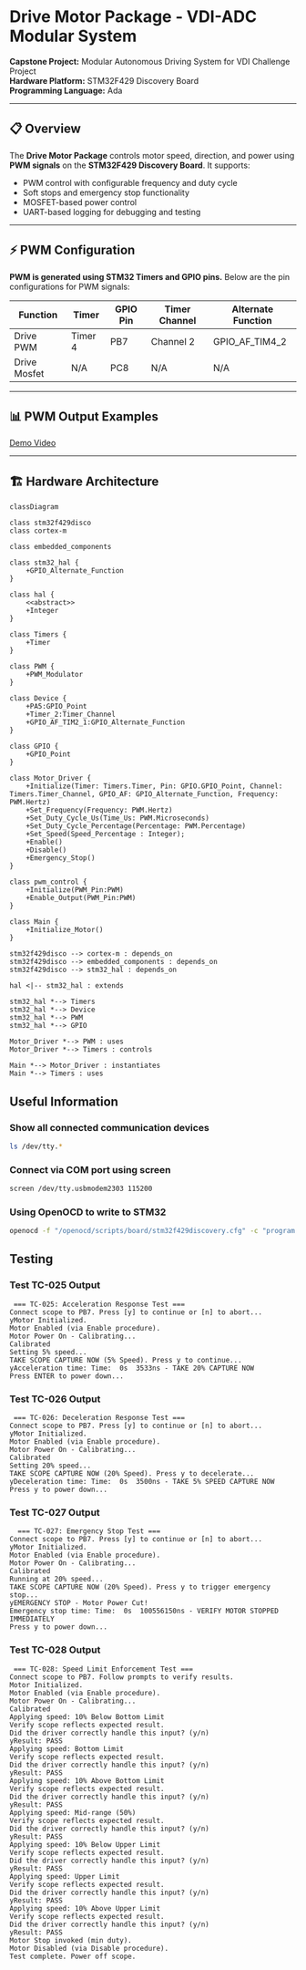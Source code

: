 # Drive Motor Package - VDI-ADC Modular System

**Capstone Project:** Modular Autonomous Driving System for VDI Challenge Project  
**Hardware Platform:** STM32F429 Discovery Board  
**Programming Language:** Ada

---

## 📋 Overview

The **Drive Motor Package** controls motor speed, direction, and power using **PWM signals** on the **STM32F429 Discovery Board**. It supports:

- PWM control with configurable frequency and duty cycle
- Soft stops and emergency stop functionality
- MOSFET-based power control
- UART-based logging for debugging and testing

---

## ⚡ PWM Configuration

**PWM is generated using STM32 Timers and GPIO pins.** Below are the pin configurations for PWM signals:

| Function  | Timer   | GPIO Pin | Timer Channel | Alternate Function |
|-----------|--------|----------|---------------|---------------------|
| Drive PWM | Timer 4 | PB7      | Channel 2     | GPIO_AF_TIM4_2     |
| Drive Mosfet | N/A | PC8      | N/A     | N/A     |

---

## 📊 PWM Output Examples

[Demo Video](https://psu.mediaspace.kaltura.com/media/drive_test_19FEB2025/1_2dv4cfyu)

---

## 🏗️ Hardware Architecture

```mermaid
classDiagram

class stm32f429disco
class cortex-m

class embedded_components

class stm32_hal {
    +GPIO_Alternate_Function
}

class hal {
    <<abstract>>
    +Integer
}

class Timers {
    +Timer
}

class PWM {
    +PWM_Modulator
}

class Device {
    +PA5:GPIO_Point
    +Timer_2:Timer_Channel
    +GPIO_AF_TIM2_1:GPIO_Alternate_Function
}

class GPIO {
    +GPIO_Point
}

class Motor_Driver {
    +Initialize(Timer: Timers.Timer, Pin: GPIO.GPIO_Point, Channel: Timers.Timer_Channel, GPIO_AF: GPIO_Alternate_Function, Frequency: PWM.Hertz)
    +Set_Frequency(Frequency: PWM.Hertz)
    +Set_Duty_Cycle_Us(Time_Us: PWM.Microseconds)
    +Set_Duty_Cycle_Percentage(Percentage: PWM.Percentage)
    +Set_Speed(Speed_Percentage : Integer);
    +Enable()
    +Disable()
    +Emergency_Stop()
}

class pwm_control {
    +Initialize(PWM_Pin:PWM)
    +Enable_Output(PWM_Pin:PWM)
}

class Main {
    +Initialize_Motor()
}

stm32f429disco --> cortex-m : depends_on
stm32f429disco --> embedded_components : depends_on
stm32f429disco --> stm32_hal : depends_on

hal <|-- stm32_hal : extends

stm32_hal *--> Timers
stm32_hal *--> Device
stm32_hal *--> PWM
stm32_hal *--> GPIO

Motor_Driver *--> PWM : uses
Motor_Driver *--> Timers : controls

Main *--> Motor_Driver : instantiates
Main *--> Timers : uses
```

## Useful Information

### Show all connected communication devices

```bash
ls /dev/tty.*
```

### Connect via COM port using screen

```bash
screen /dev/tty.usbmodem2303 115200
```

### Using OpenOCD to write to STM32

```bash
openocd -f "/openocd/scripts/board/stm32f429discovery.cfg" -c "program /VDI-ADC-Modular-System/drive_motor/bin/main verify reset exit"
```

## Testing

### Test TC-025 Output

```terminal
 === TC-025: Acceleration Response Test ===
Connect scope to PB7. Press [y] to continue or [n] to abort...
yMotor Initialized.
Motor Enabled (via Enable procedure).
Motor Power On - Calibrating...
Calibrated
Setting 5% speed...
TAKE SCOPE CAPTURE NOW (5% Speed). Press y to continue...
yAcceleration time: Time:  0s  3533ns - TAKE 20% CAPTURE NOW
Press ENTER to power down...
```

### Test TC-026 Output

```terminal
 === TC-026: Deceleration Response Test ===
Connect scope to PB7. Press [y] to continue or [n] to abort...
yMotor Initialized.
Motor Enabled (via Enable procedure).
Motor Power On - Calibrating...
Calibrated
Setting 20% speed...
TAKE SCOPE CAPTURE NOW (20% Speed). Press y to decelerate...
yDeceleration time: Time:  0s  3500ns - TAKE 5% SPEED CAPTURE NOW
Press y to power down...
```

### Test TC-027 Output

```terminal
  === TC-027: Emergency Stop Test ===
Connect scope to PB7. Press [y] to continue or [n] to abort...
yMotor Initialized.
Motor Enabled (via Enable procedure).
Motor Power On - Calibrating...
Calibrated
Running at 20% speed...
TAKE SCOPE CAPTURE NOW (20% Speed). Press y to trigger emergency stop...
yEMERGENCY STOP - Motor Power Cut!
Emergency stop time: Time:  0s  100556150ns - VERIFY MOTOR STOPPED IMMEDIATELY
Press y to power down...
```

### Test TC-028 Output

```terminal
 === TC-028: Speed Limit Enforcement Test ===
Connect scope to PB7. Follow prompts to verify results.
Motor Initialized.
Motor Enabled (via Enable procedure).
Motor Power On - Calibrating...
Calibrated
Applying speed: 10% Below Bottom Limit
Verify scope reflects expected result.
Did the driver correctly handle this input? (y/n)
yResult: PASS
Applying speed: Bottom Limit
Verify scope reflects expected result.
Did the driver correctly handle this input? (y/n)
yResult: PASS
Applying speed: 10% Above Bottom Limit
Verify scope reflects expected result.
Did the driver correctly handle this input? (y/n)
yResult: PASS
Applying speed: Mid-range (50%)
Verify scope reflects expected result.
Did the driver correctly handle this input? (y/n)
yResult: PASS
Applying speed: 10% Below Upper Limit
Verify scope reflects expected result.
Did the driver correctly handle this input? (y/n)
yResult: PASS
Applying speed: Upper Limit
Verify scope reflects expected result.
Did the driver correctly handle this input? (y/n)
yResult: PASS
Applying speed: 10% Above Upper Limit
Verify scope reflects expected result.
Did the driver correctly handle this input? (y/n)
yResult: PASS
Motor Stop invoked (min duty).
Motor Disabled (via Disable procedure).
Test complete. Power off scope.
```